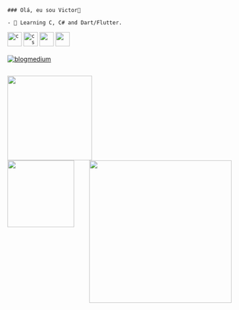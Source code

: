 ```
### Olá, eu sou Victor👋

- 📕 Learning C, C# and Dart/Flutter.

```
<code><img height="32" src="https://cdn.jsdelivr.net/gh/devicons/devicon/icons/c/c-original.svg" alt="c"/></code>
<code><img height="32" src="https://cdn.jsdelivr.net/gh/devicons/devicon/icons/csharp/csharp-original.svg" alt="csharp"/></code>
<code><img height="32" src="https://cdn.jsdelivr.net/gh/devicons/devicon/icons/dart/dart-original.svg" /></code>
<code><img height="32" src="https://cdn.jsdelivr.net/gh/devicons/devicon/icons/flutter/flutter-original.svg" /></code>
<br></br>
<a href="https://medium.com/@Victorldev" target="_blank" rel="external"><img src="https://img.shields.io/badge/Medium-12100E?style=for-the- badge&logo=medium&logoColor=white" alt="blogmedium"></a>
##

<div align="left">
  <img align="left" height="190em" src="https://github-readme-stats.vercel.app/api?username=vlopess&show_icons=true&theme=dark&include_all_commits=true&count_private=true"/>
  <img align="right" height="320em" src="https://user-images.githubusercontent.com/121266927/212063189-82aba6a1-9c29-4dde-93fe-843df2bf5ef6.gif" /> 
  <img align="left" height="150em" src="https://github-readme-stats.vercel.app/api/top-langs/?username=vlopess&layout=compact&langs_count=7&theme=dark"/>
  <a href="https://github.com/vlopess">
</div>

